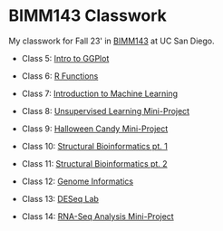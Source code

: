 # BIMM143 Classwork
My classwork for Fall 23' in [BIMM143](https://bioboot.github.io/bimm143_F23/) at UC San Diego.  

- Class 5: [Intro to GGPlot](https://github.com/aishamohamed0/bimm143_github/blob/main/Class5/Class5.md)

- Class 6: [R Functions](https://github.com/aishamohamed0/bimm143_github/blob/main/Class6/Class6.md)

- Class 7: [Introduction to Machine Learning](https://github.com/aishamohamed0/bimm143_github/blob/main/Class7/Class7.md)

- Class 8: [Unsupervised Learning Mini-Project](https://github.com/aishamohamed0/bimm143_github/blob/main/Class8/Class8.md)

- Class 9: [Halloween Candy Mini-Project](https://github.com/aishamohamed0/bimm143_github/blob/main/Class9/Class9.md)

- Class 10: [Structural Bioinformatics pt. 1](https://github.com/aishamohamed0/bimm143_github/blob/main/Class10/Class10.md)

- Class 11: [Structural Bioinformatics pt. 2](https://github.com/aishamohamed0/bimm143_github/blob/main/Class11/Class10_pt2.md)

- Class 12: [Genome Informatics](https://github.com/aishamohamed0/bimm143_github/blob/main/Class12/Class%2012%20Genome%20Informatics.pdf)

- Class 13: [DESeq Lab](https://github.com/aishamohamed0/bimm143_github/blob/main/Class13/Class13.md)

- Class 14: [RNA-Seq Analysis Mini-Project](https://github.com/aishamohamed0/bimm143_github/blob/main/Class14/Class14.md)
